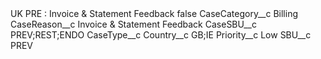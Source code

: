<?xml version="1.0" encoding="UTF-8"?>
<CustomMetadata xmlns="http://soap.sforce.com/2006/04/metadata" xmlns:xsi="http://www.w3.org/2001/XMLSchema-instance" xmlns:xsd="http://www.w3.org/2001/XMLSchema">
    <label>UK PRE : Invoice &amp; Statement Feedback</label>
    <protected>false</protected>
    <values>
        <field>CaseCategory__c</field>
        <value xsi:type="xsd:string">Billing</value>
    </values>
    <values>
        <field>CaseReason__c</field>
        <value xsi:type="xsd:string">Invoice &amp; Statement Feedback</value>
    </values>
    <values>
        <field>CaseSBU__c</field>
        <value xsi:type="xsd:string">PREV;REST;ENDO</value>
    </values>
    <values>
        <field>CaseType__c</field>
        <value xsi:nil="true"/>
    </values>
    <values>
        <field>Country__c</field>
        <value xsi:type="xsd:string">GB;IE</value>
    </values>
    <values>
        <field>Priority__c</field>
        <value xsi:type="xsd:string">Low</value>
    </values>
    <values>
        <field>SBU__c</field>
        <value xsi:type="xsd:string">PREV</value>
    </values>
</CustomMetadata>
